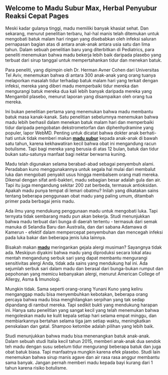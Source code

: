 ## Welcome to Madu Subur Max, Herbal Penyubur Reaksi Cepat Pages

Meski kadar gulanya tinggi, madu memiliki banyak khasiat sehat. Dan sekarang, menurut penelitian terbaru, hal-hal manis telah ditemukan untuk mengobati batuk malam hari ringan yang disebabkan oleh infeksi saluran pernapasan bagian atas di antara anak-anak antara usia satu dan lima tahun. Dalam sebuah penelitian baru yang diterbitkan di Pediatrics, para peneliti menemukan bahwa madu bekerja lebih baik daripada plasebo yang terbuat dari sirup tanggal untuk mempertahankan tidur dan menekan batuk.

Para peneliti, yang dipimpin oleh Dr. Herman Avner Cohen dari Universitas Tel Aviv, menemukan bahwa di antara 300 anak-anak yang orang tuanya melaporkan masalah tidur terhadap batuk malam hari yang terkait dengan infeksi, mereka yang diberi madu memperbaiki tidur mereka dan mengurangi batuk mereka dua kali lebih banyak daripada mereka yang Mengambil plasebo, menurut laporan yang disampaikan oleh orang tua mereka.

Ini bukan penelitian pertama yang menemukan bahwa madu membantu batuk masa kanak-kanak. Satu penelitian sebelumnya menemukan bahwa madu lebih berhasil dalam menekan batuk malam hari dan memperbaiki tidur daripada pengobatan dekstrometorfan dan diphenhydramine yang populer, lapor WebMD. Penting untuk dicatat bahwa dokter anak berhati-hati untuk tidak memberi makan **[madu subur](https://justintimberlake.com/users/madusuburseo)** kepada anak-anak di bawah satu tahun, karena kekhawatiran kecil bahwa obat ini mengandung racun botulisme. Tapi bagi mereka yang berusia di atas 12 bulan, batuk dan tidur bukan satu-satunya manfaat bagi nektar berwarna kuning.

Madu telah digunakan selama berabad-abad sebagai penyembuh alami. Peradaban kuno menggunakannya untuk segala hal mulai dari membalut luka dan mengobati penyakit usus hingga membalsem orang mati mereka. Dikenal dengan sifat anti-bakteri, madu sebagian besar adalah gula dan air. Tapi itu juga mengandung sekitar 200 zat berbeda, termasuk antioksidan. Apakah madu punya tempat di lemari obatmu? Inilah yang dikatakan sains tentang beberapa penggunaan obat madu yang paling umum, ditambah primer pada berbagai jenis madu.

Ada ilmu yang mendukung penggunaan madu untuk mengobati luka. Tapi ternyata tidak sembarang madu pun akan bekerja. Studi menunjukkan bahwa madu terbuat dari bunga di daerah tertentu - termasuk dari semak manuka di Selandia Baru dan Austraila, dan dari sabana Adamawa di Kamerun - efektif dalam mempercepat penyembuhan dan mencegah infeksi pada luka bakar dan beberapa jenis luka lainnya.

Bisakah makan **[madu](http://forum.firstblood.co.id/members/madu-subur-max.4999/)** meringankan gejala alergi musiman? Sayangnya tidak ada. Meskipun diyakini bahwa madu yang diproduksi secara lokal atau mentah mengandung serbuk sari yang dapat membantu mengurangi sensitivitas alergi Anda, tidak ada sains yang mendukung hal ini. Ada sejumlah serbuk sari dalam madu dan berasal dari bunga-bukan rumput dan pepohonan yang memicu kebanyakan alergi, menurut American College of Allergy, Asma & Imunologi.

Mungkin tidak. Sama seperti orang-orang Yunani Kuno yang keliru menganggap madu bisa menyembuhkan kebotakan, beberapa orang percaya bahwa madu bisa menghilangkan serpihan yang tak sedap dipandang di rambut mereka. Tapi sedikit bukti yang mendukung harapan ini. Hanya satu penelitian yang sangat kecil yang telah menemukan bahwa mengoleskan madu ke kulit kepala setiap hari selama empat minggu, dan membiarkannya bertahan selama tiga jam setiap waktu, meningkatkan penskalaan dan gatal. Shampoo ketombe adalah pilihan yang lebih baik.

Studi menunjukkan bahwa madu bisa menenangkan batuk anak-anak. Dalam sebuah studi Italia kecil tahun 2015, memberi anak-anak dua sendok teh madu dengan susu sebelum tidur mengurangi beberapa batuk dan juga obat batuk biasa. Tapi manfaatnya mungkin karena efek plasebo. Studi lain menemukan bahwa sirup manis agave dan air rasa rasa anggur membantu sama banyak. Jangan pernah memberi madu kepada bayi kurang dari 1 tahun karena risiko botulisme.






